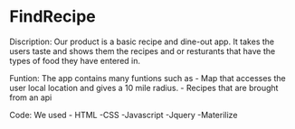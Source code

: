 # FindRecipe

Discription: Our product is a basic recipe and dine-out app. It takes the users taste and shows them the recipes and or resturants that have the types of food they have entered in.

Funtion: The app contains many funtions such as
    - Map that accesses the user local location and gives a 10 mile radius.
    - Recipes that are brought from an api

Code: We used 
    - HTML
    -CSS
    -Javascript
    -Jquery
    -Materilize
